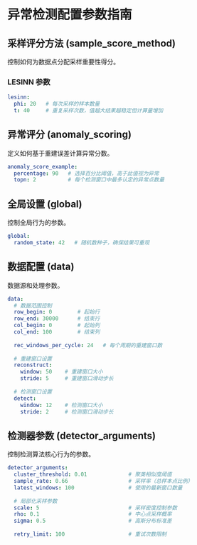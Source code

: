 # 异常检测配置参数指南

## 采样评分方法 (sample_score_method)
控制如何为数据点分配采样重要性得分。

### LESINN 参数
```yml
lesinn:
  phi: 20   # 每次采样的样本数量
  t: 40     # 重复采样次数，值越大结果越稳定但计算量增加
```

## 异常评分 (anomaly_scoring)
定义如何基于重建误差计算异常分数。
```yml
anomaly_score_example:
  percentage: 90   # 选择百分比阈值，高于此值视为异常
  topn: 2          # 每个检测窗口中最多认定的异常点数量
```
## 全局设置 (global)
控制全局行为的参数。
```yml
global:
  random_state: 42   # 随机数种子，确保结果可重现
```
## 数据配置 (data)
数据源和处理参数。
```yml
data:  
  # 数据范围控制
  row_begin: 0        # 起始行
  row_end: 30000      # 结束行
  col_begin: 0        # 起始列
  col_end: 100        # 结束列
  
  rec_windows_per_cycle: 24   # 每个周期的重建窗口数
  
  # 重建窗口设置
  reconstruct:
    window: 50    # 重建窗口大小
    stride: 5     # 重建窗口滑动步长
  
  # 检测窗口设置
  detect:
    window: 12    # 检测窗口大小
    stride: 2     # 检测窗口滑动步长
```
## 检测器参数 (detector_arguments)
控制检测算法核心行为的参数。
```yml
detector_arguments:
  cluster_threshold: 0.01             # 聚类相似度阈值
  sample_rate: 0.66                   # 采样率（总样本点比例）
  latest_windows: 100                 # 使用的最新窗口数量
  
  # 局部化采样参数
  scale: 5                            # 采样密度控制参数 
  rho: 0.1                            # 中心点采样概率
  sigma: 0.5                          # 高斯分布标准差
  
  retry_limit: 100                    # 重试次数限制
```
